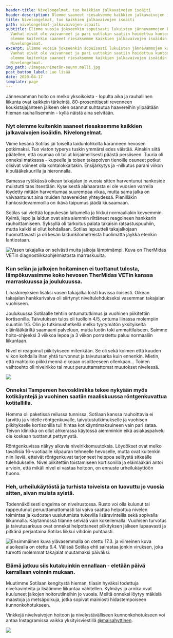 ```yaml
---
header-title: Nivelongelmat, tuo kaikkien jalkavaivojen isoäiti
header-description: Olemme saaneet riesaksemme kaikkien jalkavaivojen isoäidin. Nivelongelmat.
title: Nivelongelmat, tuo kaikkien jalkavaivojen isoäiti
path: nivelongelmat-jalkavaivojen-isoaiti
subtitle: Elimme vuosia jokseenkin sopuisasti lukuisten jännevammojen kanssa.
  Vanhat eivät ole vaivanneet ja pari uuttakin saatiin hoidettua kuntoon. Nyt
  olemme kuitenkin saaneet riesaksemme kaikkien jalkavaivojen isoäidin.
  Nivelongelmat.
excerpt: Elimme vuosia jokseenkin sopuisasti lukuisten jännevammojen kanssa.
  Vanhat eivät ole vaivanneet ja pari uuttakin saatiin hoidettua kuntoon. Nyt
  olemme kuitenkin saaneet riesaksemme kaikkien jalkavaivojen isoäidin.
  Nivelongelmat.
img_path: /images/nimetön-suunn.malli.jpg
post_button_label: Lue lisää
date: 2020-04-17
template: page
---
```


Jännevamman hoito on melko yksoikoista - lopulta aika ja rauhallinen liikunta ovat kaikkein tärkeintä. 80-prosenttisesti revenneen koukistajajänteen jälkeen olen osannut suhtautua haavereihin ylipäätään hieman rauhallisemmin - kyllä näistä aina selvitään.

### Nyt olemme kuitenkin saaneet riesaksemme kaikkien jalkavaivojen isoäidin. Nivelongelmat.

Viime kesänä Sotilas jäi toiselta laidunlohkolta karanneen hevosen potkimaksi. Tuo viaton typerys tuskin ymmärsi edes väistää. Ainakin siitä päätellen, että osumaa oli tullut kirjaimellisesti päästä persiiseen. Tuuria oli onneksi matkassa - kupeelle ja toisen takapolven tienoille osuneet potkut olisivat voineet olla kohtalokkaitakin. Ensijärkytys ja -nilkutus parani viikon kipulääkekuurilla ja hieronnalla.

Samassa rytäkässä oikean takajalan jo vuosia sitten harventunut hankoside muistutti taas itsestään. Kyseisestä alahaarasta ei ole vuosien varrella löydetty mitään harventumaa suurempaa vikaa, mutta sama jalka on vaivaantunut aina muiden haavereiden yhteydessä. Pienilläkin hankosidevammoilla on ikävä taipumus jäädä kiusaamaan.

Sotilas sai viettää loppukesän laitumella ja liikkui normaaliakin kevyemmin. Kylmä, lepo ja laidun ovat aina aiemmin riittäneet reagoineen hankkarin rauhoittamiseen. Syksyllä oli tarkoitus palata takaisin ratsastuspuuhiin, mutta kaikki ei ollut kohdallaan. Sotilas lepuutteli takajalkojaan huomattavasti ja oli kesän laidunkilometreistä huolimatta jäykkä etenkin lantiostaan.

![](/images/kuva8-1000x536-2.jpg "Vasen takajalka on selvästi muita jalkoja lämpimämpi. Kuva on TherMidas VETin diagnostiikkaohjelmistosta marraskuulta.")

### Kun selän ja jalkojen hoitaminen ei tuottanut tulosta, lämpökuvasimme koko hevosen TherMidas VETin kanssa marraskuussa ja joulukuussa.

Lihaskireyksien lisäksi vasen takajalka loisti kuvissa iloisesti. Oikean takajalan hankkarivaiva oli siirtynyt niveltulehdukseksi vasemman takajalan vuohiseen.

Joulukuussa Sotilaalle tehtiin ontumatutkimus ja vuohinen piikitettiin kortisonilla. Taivutuksen tulos oli tuolloin 4/5, ontuma liinassa molempiin suuntiin 1/5. Olin jo tutkimushetkellä melko tyytymätön yksityiseltä eläinlääkäriltä saamaani palveluun, mutta luotin toki ammattilaiseen. Saimme hoito-ohjeeksi 3 viikkoa lepoa ja 3 viikon porrastettu paluu normaaliin liikuntaan.

Nivel ei reagoinut piikitykseen mitenkään. Se oli sekä kolmen että kuuden viikon kohdalla ihan yhtä turvonnut ja taivutusarka kuin ennenkin. Mietin, että mahtoiko piikki mennä oikeaan osoitteeseen ollenkaan… Toinen vaihtoehto oli nivelrikko tai muut peruuttamattomat muutokset nivelessä.

![](/images/nimetön-suunn.malli.jpg)

### Onneksi Tampereen hevosklinikka tekee nykyään myös kotikäyntejä ja vuohinen saatiin maaliskuussa röntgenkuvattua kotitallilla.

Homma oli paketissa reilussa tunnissa, Sotilaan kanssa rauhoittavia ei tarvittu ja viidelle röntgenkuvalle, taivutustutkimukselle ja vuohisen piikitykselle kortisonilla tuli hintaa kotikäyntimaksuineen vain pari sataa. Teivon klinikka on ollut ahkerassa käytössä aiemminkin eikä asiakaspalvelu ole koskaan tuottanut pettymystä.

Röntgenkuvissa näkyy alkavia nivelrikkomuutoksia. Löydökset ovat melko tavallisia 16-vuotiaalle kilpauran tehneelle hevoselle, mutta ovat kuitenkin niin lieviä, etteivät röntgenkuvat tarjonneet helppoa selitystä sitkeälle tulehdukselle. Nivel piikitettiin toistamiseen kortisonilla ja eläinlääkäri antoi arvioin, että mikäli nivel ei vastaa hoitoon, on ennuste urheilukäyttöön huono.

### Heh, urheilukäytöstä ja turhista toiveista on luovuttu jo vuosia sitten, aivan muista syistä.

Todennäköisesti ongelma on nivelrustossa. Rusto voi olla kulunut tai rappeutunut peruuttamattomasti tai vaiva saattaa helpottua nivelen toimintaa ja kudosten uusiutumista tukevilla lisäravinteilla sekä sopivalla liikunnalla. Käytännössä tilanne selviää vain kokeilemalla. Vuohisen turvotus ja taivutusarkuus ovat onneksi helpottaneet piikityksen jälkeen lupaavasti ja pitkänä perjantaina Sotilas liikkui vihdoin puhtaasti.

![](/images/sotilaan-jalat-4_2020.jpg "Ensimmäinen kuva ylävasemmalla on otettu 17.3. ja viimeinen kuva alaoikealla on otettu 6.4. Välissä Sotilas ehti sairastaa jonkin viruksen, joka turvotti molemmat takajalat muutamaksi päiväksi.")

### Elämä jatkuu siis kutakuinkin ennallaan - eletään päivä kerrallaan voinnin mukaan.

Muutimme Sotilaan kengitystä hieman, tilasin hyväksi todettuja nivelravinteita ja lisäämme liikuntaa vähitellen. Kylmäys ja arnika ovat kuuluneet jalkojen hoitorutiineihin jo vuosia. Meiltä onneksi löytyy mäkisiä maastoja ja metsäpolkuja, jotka sopivat mainiosti hidastempoiseen kunnonkohotukseen.

Vinkkejä nivelvaivojen hoitoon ja nivelystävälliseen kunnonkohotukseen voi antaa Instagramissa vaikka yksityisviestillä [@maisahyttinen](https://www.instagram.com/maisahyttinen/).

![](/images/sotilas-6.jpg)
